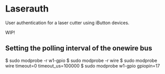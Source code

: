 # Laserauth

User authentication for a laser cutter using iButton devices.

WIP!

## Setting the polling interval of the onewire bus

$ sudo modprobe -r w1-gpio
$ sudo modprobe -r wire
$ sudo modprobe wire timeout=0 timeout_us=100000
$ sudo modprobe w1-gpio gpiopin=17
